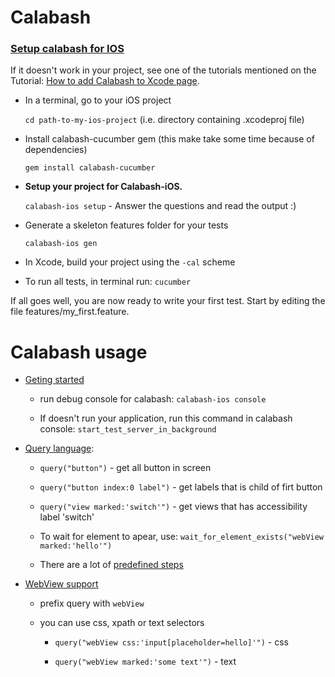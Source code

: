 # Calabash
### [Setup calabash for IOS](https://github.com/calabash/calabash-ios/wiki/calabash-ios-setup#setup-fast-track) 


If it doesn't work in your project, see one of the tutorials mentioned on the Tutorial: [How to add Calabash to Xcode page](https://github.com/calabash/calabash-ios/wiki/Tutorial%3A-How-to-add-Calabash-to-Xcode).

- In a terminal, go to your iOS project
  
  ```cd path-to-my-ios-project``` (i.e. directory containing .xcodeproj file)

- Install calabash-cucumber gem (this make take some time because of dependencies)
  
  ```gem install calabash-cucumber```

- **Setup your project for Calabash-iOS.**
  
  ```calabash-ios setup``` -  Answer the questions and read the output :)
  
- Generate a skeleton features folder for your tests
  
  ```calabash-ios gen```

- In Xcode, build your project using the ```-cal``` scheme

- To run all tests, in terminal run:  ```cucumber```

If all goes well, you are now ready to write your first test. Start by editing the file features/my_first.feature.

# Calabash usage
- [Geting started](https://github.com/calabash/calabash-ios/wiki/Getting-Started)
  - run debug console for calabash: ```calabash-ios console```

  - If doesn't run your application, run this command in calabash console: ```start_test_server_in_background```

- [Query language](https://github.com/calabash/calabash-ios/wiki/Query-Language):

  - ```query("button")``` - get all button in screen
  
  - ```query("button index:0 label")``` - get labels that is child of firt button 
  
  - ```query("view marked:'switch'")``` - get views that has accessibility label 'switch'
   
  - To wait for element to apear, use: ```wait_for_element_exists("webView marked:'hello'")```
  
  - There are a lot of [predefined steps](https://github.com/calabash/calabash-ios/wiki/02-Predefined-steps) 

- [WebView support](https://github.com/calabash/calabash-ios/wiki/06-WebView-Support#marked-api)
 
  - prefix query with ```webView```
  - you can use css, xpath or text selectors
  
    - ```query("webView css:'input[placeholder=hello]'")``` - css
    
    - ```query("webView marked:'some text'")``` - text
